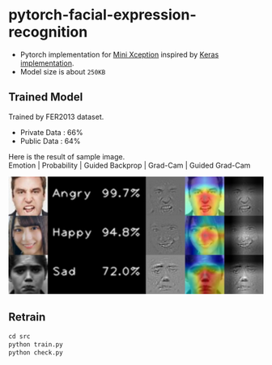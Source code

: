 # pytorch-facial-expression-recognition

* Pytorch implementation for [Mini Xception](https://arxiv.org/pdf/1710.07557.pdf) inspired by [Keras implementation](https://github.com/oarriaga/face_classification).
* Model size is about `250KB`

## Trained Model

Trained by FER2013 dataset.

* Private Data : 66%
* Public Data : 64%

Here is the result of sample image.  
Emotion | Probability | Guided Backprop | Grad-Cam | Guided Grad-Cam

<img src="./test/guided_gradcam.jpg">

## Retrain

```
cd src
python train.py
python check.py
```